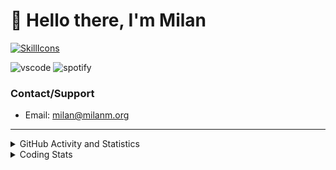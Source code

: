 # 👋 Hello there, I'm Milan
[![SkillIcons](https://skillicons.dev/icons?i=js,ts,nextjs,tailwind,html,go,bash,git,nginx,prisma,kubernetes,docker,linux)](https://skillicons.dev)

![vscode](https://nocache.advaith.workers.dev?url=https://img.shields.io/endpoint?url=https://dev.discordprofiles.me/api/badge/vscode/423203831971708958)
![spotify](https://nocache.advaith.workers.dev/?url=https://img.shields.io/endpoint?url=https://milanm.org/api/spotify/shields&cacheSeconds=10)

### Contact/Support

- Email: [milan@milanm.org](mailto:milan@milanm.org)
 
---
 
<details>
  <summary>GitHub Activity and Statistics</summary>
  <img src="/github-metrics.svg" />
</details>
<details>
  <summary>Coding Stats</summary>
  <!--START_SECTION:waka-->

```txt
TypeScript   6 hrs 32 mins   ██████████████████▓░░░░░░   74.67 %
JSON         1 hr 31 mins    ████▒░░░░░░░░░░░░░░░░░░░░   17.42 %
Prisma       19 mins         █░░░░░░░░░░░░░░░░░░░░░░░░   03.64 %
Swift        11 mins         ▓░░░░░░░░░░░░░░░░░░░░░░░░   02.16 %
YAML         4 mins          ▒░░░░░░░░░░░░░░░░░░░░░░░░   00.83 %
```

<!--END_SECTION:waka-->
</details>
